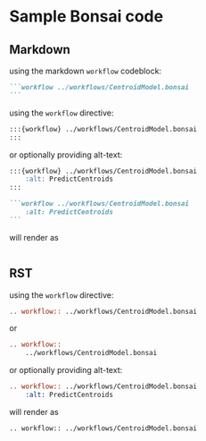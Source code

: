 # Sample Bonsai code

## Markdown
using the markdown `workflow` codeblock:
``````markdown
```workflow ../workflows/CentroidModel.bonsai
```
``````
using the `workflow` directive:
```markdown
:::{workflow} ../workflows/CentroidModel.bonsai
:::
```
or optionally providing alt-text:
``````markdown
:::{workflow} ../workflows/CentroidModel.bonsai
    :alt: PredictCentroids
:::

```workflow ../workflows/CentroidModel.bonsai
    :alt: PredictCentroids
```
``````

will render as
```workflow ../workflows/CentroidModel.bonsai
```

## RST
using the `workflow` directive:
```rst
.. workflow:: ../workflows/CentroidModel.bonsai
```
or
```rst
.. workflow:: 
    ../workflows/CentroidModel.bonsai
```
or optionally providing alt-text:
```rst
.. workflow:: ../workflows/CentroidModel.bonsai
    :alt: PredictCentroids
```
will render as
```{eval-rst}
.. workflow:: ../workflows/CentroidModel.bonsai
```
